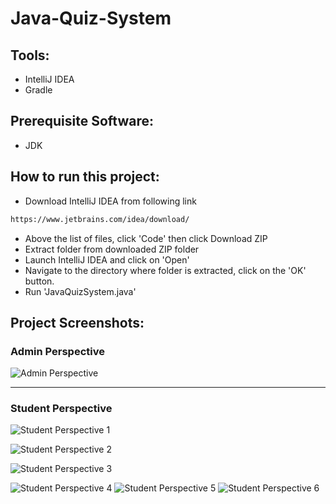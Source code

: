 # Java-Quiz-System

## Tools:
- IntelliJ IDEA
- Gradle

## Prerequisite Software:
- JDK

## How to run this project:
- Download IntelliJ IDEA from following link
```bash
https://www.jetbrains.com/idea/download/
```
- Above the list of files, click 'Code' then click Download ZIP
- Extract folder from downloaded ZIP folder
- Launch IntelliJ IDEA and click on 'Open'
- Navigate to the directory where folder is extracted, click on the 'OK' button.
- Run 'JavaQuizSystem.java'

## Project Screenshots:
### Admin Perspective

![Admin Perspective](https://github.com/Sayeed-Miner/Java-Quiz-System/assets/52811620/22bf32f2-f246-4eb7-bd92-d39b3f23a5c0)
___
### Student Perspective

![Student Perspective 1](https://github.com/Sayeed-Miner/Java-Quiz-System/assets/52811620/1284c7cc-0c1f-4266-865f-205b881a57f9)

![Student Perspective 2](https://github.com/Sayeed-Miner/Java-Quiz-System/assets/52811620/ed4cc5cc-1305-4173-b52c-607184551bb1)

![Student Perspective 3](https://github.com/Sayeed-Miner/Java-Quiz-System/assets/52811620/2631bd95-a335-4a8a-b5b3-1ad1169449a1)

![Student Perspective 4](https://github.com/Sayeed-Miner/Java-Quiz-System/assets/52811620/7449362e-e8e5-4b72-b0c4-7a9f0a7fc03b)
![Student Perspective 5](https://github.com/Sayeed-Miner/Java-Quiz-System/assets/52811620/9d3229f5-e589-4701-b428-dbca191a771a)
![Student Perspective 6](https://github.com/Sayeed-Miner/Java-Quiz-System/assets/52811620/b4a27be6-208d-4433-a37b-2ec40ba1588b)
